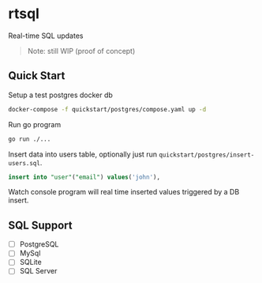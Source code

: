 # rtsql

Real-time SQL updates

> Note: still WIP (proof of concept)

## Quick Start

Setup a test postgres docker db

```bash
docker-compose -f quickstart/postgres/compose.yaml up -d
```

Run go program

```bash
go run ./...
```

Insert data into users table, optionally just run `quickstart/postgres/insert-users.sql`.

```sql
insert into "user"("email")	values('john'),
```

Watch console program will real time inserted values triggered by a DB insert.

## SQL Support

- [ ] PostgreSQL
- [ ] MySql
- [ ] SQLite
- [ ] SQL Server
